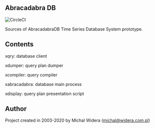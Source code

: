 Abracadabra DB
-----------------------------------------------------------------------
![CircleCI](https://circleci.com/gh/michalwidera/abracadabradb.svg?style=shield&circle-token=b1aed4cd0fd95f82927fce06972f5bdb4456a5a3)

Sources of AbracadabraDB Time Series Database System prototype.

Contents
-----------------------------------------------------------------------

xqry: database client

xdumper: query plan dumper

xcompiler: query compiler

xabracadabra: database main process

xdisplay: query plan presentation script


Author
-----------------------------------------------------------------------

Project created in 2003-2020 by Michal Widera
(michal@widera.com.pl)
